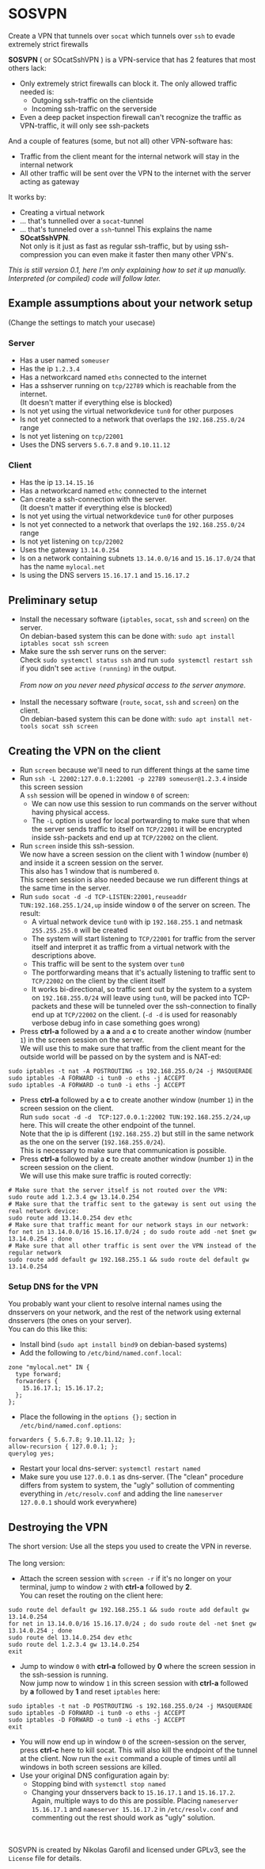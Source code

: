 # SOSVPN
Create a VPN that tunnels over `socat` which tunnels over `ssh` to evade extremely strict firewalls

__SOSVPN__ ( or SOcatSshVPN ) is a VPN-service that has 2 features that most others lack:
- Only extremely strict firewalls can block it. The only allowed traffic needed is:
  - Outgoing ssh-traffic on the clientside
  - Incoming ssh-traffic on the serverside
- Even a deep packet inspection firewall can't recognize the traffic as VPN-traffic, it will only see ssh-packets

And a couple of features (some, but not all) other VPN-software has:
- Traffic from the client meant for the internal network will stay in the internal network
- All other traffic will be sent over the VPN to the internet with the server acting as gateway

It works by:
- Creating a virtual network
- ... that's tunnelled over a `socat`-tunnel
- ... that's tunneled over a `ssh`-tunnel
This explains the name __SOcatSshVPN__.<br>
Not only is it just as fast as regular ssh-traffic, but by using ssh-compression you can even make it faster then many other VPN's.

_This is still version 0.1, here I'm only explaining how to set it up manually.
Interpreted (or compiled) code will follow later._

## Example assumptions about your network setup
(Change the settings to match your usecase)
### Server
- Has a user named `someuser`
- Has the ip `1.2.3.4`
- Has a networkcard named `eths` connected to the internet
- Has a sshserver running on `tcp/22789` which is reachable from the internet.<br>(It doesn't matter if everything else is blocked)
- Is not yet using the virtual networkdevice `tun0` for other purposes
- Is not yet connected to a network that overlaps the `192.168.255.0/24` range
- Is not yet listening on `tcp/22001`
- Uses the DNS servers `5.6.7.8` and `9.10.11.12`
### Client
- Has the ip `13.14.15.16`
- Has a networkcard named `ethc` connected to the internet
- Can create a ssh-connection with the server.<br>(It doesn't matter if everything else is blocked)
- Is not yet using the virtual networkdevice `tun0` for other purposes
- Is not yet connected to a network that overlaps the `192.168.255.0/24` range
- Is not yet listening on `tcp/22002`
- Uses the gateway `13.14.0.254`
- Is on a network containing subnets `13.14.0.0/16` and `15.16.17.0/24` that has the name `mylocal.net`
- Is using the DNS servers `15.16.17.1` and `15.16.17.2`

## Preliminary setup
- Install the necessary software (`iptables`, `socat`, `ssh` and `screen`) on the server.<br>On debian-based system this can be done with: `sudo apt install iptables socat ssh screen`
- Make sure the ssh server runs on the server:<br>Check `sudo systemctl status ssh` and run `sudo systemctl restart ssh` if you didn't see `active (running)` in the output.
<br><br>_From now on you never need physical access to the server anymore._<br><br>
- Install the necessary software (`route`, `socat`, `ssh` and `screen`) on the client.<br>On debian-based system this can be done with: `sudo apt install net-tools socat ssh screen`
## Creating the VPN on the client
- Run `screen` because we'll need to run different things at the same time
- Run `ssh -L 22002:127.0.0.1:22001 -p 22789 someuser@1.2.3.4` inside this screen session<br>A `ssh` session will be opened in window `0` of screen:
  - We can now use this session to run commands on the server without having physical access.
  - The `-L` option is used for local portwarding to make sure that when the server sends traffic to itself on `TCP/22001` it will be encrypted inside ssh-packets and end up at `TCP/22002` on the client.
- Run `screen` inside this ssh-session.<br>We now have a screen session on the client with 1 window (number `0`) and inside it a screen session on the server.<br>This also has 1 window that is numbered `0`.<br>This screen session is also needed because we run different things at the same time in the server.
- Run `sudo socat -d -d TCP-LISTEN:22001,reuseaddr TUN:192.168.255.1/24,up` inside window `0` of the server on screen. The result:
  - A virtual network device `tun0` with ip `192.168.255.1` and netmask `255.255.255.0` will be created
  - The system will start listening to `TCP/22001` for traffic from the server itself and interpret it as traffic from a virtual network with the descriptions above.
  - This traffic will be sent to the system over `tun0`
  - The portforwarding means that it's actually listening to traffic sent to `TCP/22002` on the client by the client itself
  - It works bi-directional, so traffic sent out by the system to a system on `192.168.255.0/24` will leave using `tun0`, will be packed into TCP-packets and these will be tunneled over the ssh-connection to finally end up at `TCP/22002` on the client.
(`-d -d` is used for reasonably verbose debug info in case something goes wrong)
- Press __ctrl-a__ followed by a __a__ and a __c__ to create another window (number `1`) in the screen session on the server.<br>We will use this to make sure that traffic from the client meant for the outside world will be passed on by the system and is NAT-ed:
```
sudo iptables -t nat -A POSTROUTING -s 192.168.255.0/24 -j MASQUERADE
sudo iptables -A FORWARD -i tun0 -o eths -j ACCEPT
sudo iptables -A FORWARD -o tun0 -i eths -j ACCEPT
```
- Press __ctrl-a__ followed by a __c__ to create another window (number `1`) in the screen session on the client.<br>Run `sudo socat -d -d  TCP:127.0.0.1:22002 TUN:192.168.255.2/24,up` here. This will create the other endpoint of the tunnel.<br>Note that the ip is different (`192.168.255.2`) but still in the same network as the one on the server (`192.168.255.0/24`).<br>This is necessary to make sure that communication is possible.
- Press __ctrl-a__ followed by a __c__ to create another window (number `1`) in the screen session on the client.<br>We will use this make sure traffic is routed correctly:
```
# Make sure that the server itself is not routed over the VPN:
sudo route add 1.2.3.4 gw 13.14.0.254
# Make sure that the traffic sent to the gateway is sent out using the real network device:
sudo route add 13.14.0.254 dev ethc
# Make sure that traffic meant for our network stays in our network:
for net in 13.14.0.0/16 15.16.17.0/24 ; do sudo route add -net $net gw 13.14.0.254 ; done
# Make sure that all other traffic is sent over the VPN instead of the regular network
sudo route add default gw 192.168.255.1 && sudo route del default gw 13.14.0.254
```
### Setup DNS for the VPN
You probably want your client to resolve internal names using the dnsservers on your network, and the rest of the network using external dnsservers (the ones on your server).<br>You can do this like this:
- Install bind (`sudo apt install bind9` on debian-based systems)
- Add the following to `/etc/bind/named.conf.local`:
```
zone "mylocal.net" IN {
  type forward;
  forwarders {
    15.16.17.1; 15.16.17.2;
  };
};
```
- Place the following in the `options {};` section in `/etc/bind/named.conf.options`:
```
forwarders { 5.6.7.8; 9.10.11.12; };
allow-recursion { 127.0.0.1; };
querylog yes;
```
- Restart your local dns-server: `systemctl restart named`
- Make sure you use `127.0.0.1` as dns-server. (The "clean" procedure differs from system to system, the "ugly" sollution of commenting everything in `/etc/resolv.conf` and adding the line `nameserver 127.0.0.1` should work everywhere)
## Destroying the VPN
The short version: Use all the steps you used to create the VPN in reverse.<br><br>The long version:
- Attach the screen session with  `screen -r` if it's no longer on your terminal, jump to window `2` with __ctrl-a__ followed by __2__.<br>You can reset the routing on the client here:
```
sudo route del default gw 192.168.255.1 && sudo route add default gw 13.14.0.254
for net in 13.14.0.0/16 15.16.17.0/24 ; do sudo route del -net $net gw 13.14.0.254 ; done
sudo route del 13.14.0.254 dev ethc
sudo route del 1.2.3.4 gw 13.14.0.254
exit
```
- Jump to window `0` with __ctrl-a__ followed by __0__ where the screen session in the ssh-session is running.<br>Now jump now to window `1` in this screen session with __ctrl-a__ followed by __a__ followed by __1__ and reset `iptables` here:
```
sudo iptables -t nat -D POSTROUTING -s 192.168.255.0/24 -j MASQUERADE
sudo iptables -D FORWARD -i tun0 -o eths -j ACCEPT
sudo iptables -D FORWARD -o tun0 -i eths -j ACCEPT
exit
```
- You will now end up in window `0` of the screen-session on the server, press __ctrl-c__ here to kill socat. This will also kill the endpoint of the tunnel at the client. Now run the `exit` command a couple of times until all windows in both screen sessions are killed.
- Use your original DNS configuration again by:
  -  Stopping bind with `systemctl stop named`
  -  Changing your dnsservers back to `15.16.17.1` and `15.16.17.2`.<br>Again, multiple ways to do this are possible. Placing `nameserver 15.16.17.1` and `nameserver 15.16.17.2` in `/etc/resolv.conf` and commenting out the rest should work as "ugly" solution.

<br><br>SOSVPN is created by Nikolas Garofil and licensed under GPLv3, see the `License` file for details.
